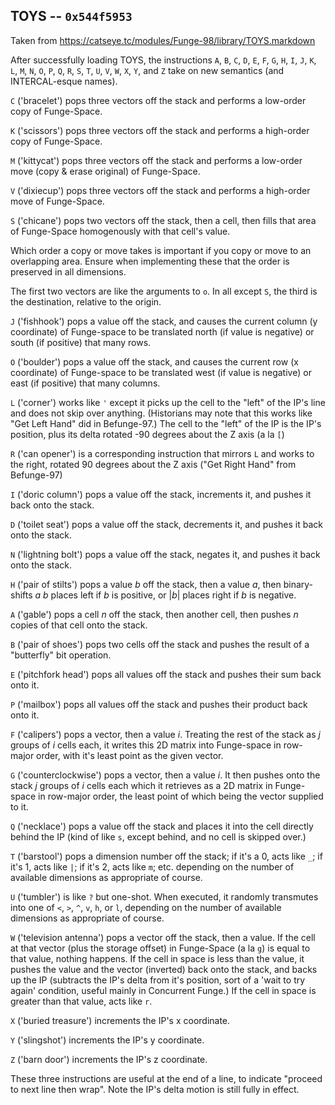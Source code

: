 ## TOYS -- `0x544f5953`

Taken from https://catseye.tc/modules/Funge-98/library/TOYS.markdown

After successfully loading TOYS, the instructions `A`, `B`, `C`, `D`,
`E`, `F`, `G`, `H`, `I`, `J`, `K`, `L`, `M`, `N`, `O`, `P`, `Q`, `R`,
`S`, `T`, `U`, `V`, `W`, `X`, `Y`, and `Z` take on new semantics (and
INTERCAL-esque names).

`C` ('bracelet') pops three vectors off the stack and performs a
low-order copy of Funge-Space.

`K` ('scissors') pops three vectors off the stack and performs a
high-order copy of Funge-Space.

`M` ('kittycat') pops three vectors off the stack and performs a
low-order move (copy & erase original) of Funge-Space.

`V` ('dixiecup') pops three vectors off the stack and performs a
high-order move of Funge-Space.

`S` ('chicane') pops two vectors off the stack, then a cell, then fills
that area of Funge-Space homogenously with that cell's value.

Which order a copy or move takes is important if you copy or move to an
overlapping area. Ensure when implementing these that the order is
preserved in all dimensions.

The first two vectors are like the arguments to `o`. In all except `S`,
the third is the destination, relative to the origin.

`J` ('fishhook') pops a value off the stack, and causes the current
column (y coordinate) of Funge-space to be translated north (if value is
negative) or south (if positive) that many rows.

`O` ('boulder') pops a value off the stack, and causes the current row
(x coordinate) of Funge-space to be translated west (if value is
negative) or east (if positive) that many columns.

`L` ('corner') works like `'` except it picks up the cell to the "left"
of the IP's line and does not skip over anything. (Historians may note
that this works like "Get Left Hand" did in Befunge-97.) The cell to the
"left" of the IP is the IP's position, plus its delta rotated -90
degrees about the Z axis (a la `[`)

`R` ('can opener') is a corresponding instruction that mirrors `L` and
works to the right, rotated 90 degrees about the Z axis ("Get Right
Hand" from Befunge-97)

`I` ('doric column') pops a value off the stack, increments it, and
pushes it back onto the stack.

`D` ('toilet seat') pops a value off the stack, decrements it, and
pushes it back onto the stack.

`N` ('lightning bolt') pops a value off the stack, negates it, and
pushes it back onto the stack.

`H` ('pair of stilts') pops a value *b* off the stack, then a value *a*,
then binary-shifts *a* *b* places left if *b* is positive, or |*b*|
places right if *b* is negative.

`A` ('gable') pops a cell *n* off the stack, then another cell, then
pushes *n* copies of that cell onto the stack.

`B` ('pair of shoes') pops two cells off the stack and pushes the result
of a "butterfly" bit operation.

`E` ('pitchfork head') pops all values off the stack and pushes their
sum back onto it.

`P` ('mailbox') pops all values off the stack and pushes their product
back onto it.

`F` ('calipers') pops a vector, then a value *i*. Treating the rest of
the stack as *j* groups of *i* cells each, it writes this 2D matrix into
Funge-space in row-major order, with it's least point as the given
vector.

`G` ('counterclockwise') pops a vector, then a value *i*. It then pushes
onto the stack *j* groups of *i* cells each which it retrieves as a 2D
matrix in Funge-space in row-major order, the least point of which being
the vector supplied to it.

`Q` ('necklace') pops a value off the stack and places it into the cell
directly behind the IP (kind of like `s`, except behind, and no cell is
skipped over.)

`T` ('barstool') pops a dimension number off the stack; if it's a 0,
acts like `_`; if it's 1, acts like `|`; if it's 2, acts like `m`; etc.
depending on the number of available dimensions as appropriate of
course.

`U` ('tumbler') is like `?` but one-shot. When executed, it randomly
transmutes into one of `<`, `>`, `^`, `v`, `h`, or `l`, depending on the
number of available dimensions as appropriate of course.

`W` ('television antenna') pops a vector off the stack, then a value. If
the cell at that vector (plus the storage offset) in Funge-Space (a la
`g`) is equal to that value, nothing happens. If the cell in space is
less than the value, it pushes the value and the vector (inverted) back
onto the stack, and backs up the IP (subtracts the IP's delta from it's
position, sort of a 'wait to try again' condition, useful mainly in
Concurrent Funge.) If the cell in space is greater than that value, acts
like `r`.

`X` ('buried treasure') increments the IP's x coordinate.

`Y` ('slingshot') increments the IP's y coordinate.

`Z` ('barn door') increments the IP's z coordinate.

These three instructions are useful at the end of a line, to indicate
"proceed to next line then wrap". Note the IP's delta motion is still
fully in effect.
